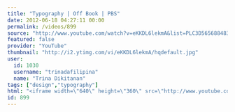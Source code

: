 ```yaml
---
title: "Typography | Off Book | PBS"
date: 2012-06-18 04:27:11 00:00
permalink: /videos/899
source: "http://www.youtube.com/watch?v=eKKDL6lekmA&list=PLC3D565688483CCB5&index=1&feature=plcp"
featured: false
provider: "YouTube"
thumbnail: "http://i2.ytimg.com/vi/eKKDL6lekmA/hqdefault.jpg"
user:
  id: 1030
  username: "trinadafilipina"
  name: "Trina Dikitanan"
tags: ["design","typography"]
html: "<iframe width=\"640\" height=\"360\" src=\"http://www.youtube.com/embed/eKKDL6lekmA?wmode=transparent&fs=1&feature=oembed\" frameborder=\"0\" allowfullscreen></iframe>"
id: 899
---
```


